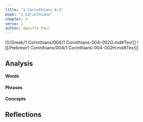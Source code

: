 ```yaml
---
title: "1 Corinthians 4:2"
book: "1 Corinthians"
chapter: 4
verse: 2
author: Apostle Paul
---
```

![[/Greek/1 Corinthians/004/1 Corinthians-004-002G.md#Text]]
![[/Hebrew/1 Corinthians/004/1 Corinthians-004-002H.md#Text]]

## Analysis

#### Words

#### Phrases

#### Concepts

## Reflections
